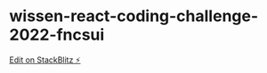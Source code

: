 # wissen-react-coding-challenge-2022-fncsui

[Edit on StackBlitz ⚡️](https://stackblitz.com/edit/wissen-react-coding-challenge-2022-fncsui)